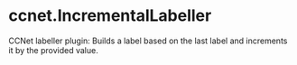 # ccnet.IncrementalLabeller
CCNet labeller plugin: Builds a label based on the last label and increments it by the provided value.
